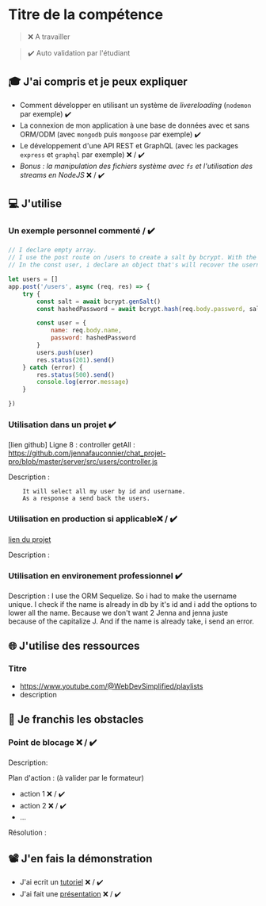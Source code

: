 # Titre de la compétence

> ❌ A travailler

> ✔️ Auto validation par l'étudiant

## 🎓 J'ai compris et je peux expliquer

- Comment développer en utilisant un système de *livereloading* (`nodemon` par exemple) ✔️
- La connexion de mon application à une base de données avec et sans ORM/ODM (avec `mongodb` puis `mongoose` par exemple) ✔️
- Le développement d'une API REST et GraphQL (avec les packages `express` et `graphql` par exemple) ❌ / ✔️
- *Bonus : la manipulation des fichiers système avec `fs` et l'utilisation des streams en NodeJS* ❌ / ✔️

## 💻 J'utilise

### Un exemple personnel commenté / ✔️

```javascript
// I declare empty array. 
// I use the post route on /users to create a salt by bcrypt. With the hashedPassword const, i recover the password, i hash it and add the salt to make it more indecriptible. 
// In the const user, i declare an object that's will recover the username from the body & and the password hashed and i push it in my empty array users.

let users = []
app.post('/users', async (req, res) => {
    try {
        const salt = await bcrypt.genSalt()
        const hashedPassword = await bcrypt.hash(req.body.password, salt)

        const user = {
            name: req.body.name,
            password: hashedPassword
        }
        users.push(user)
        res.status(201).send()
    } catch (error) {
        res.status(500).send()
        console.log(error.message)
    }

})
```

### Utilisation dans un projet ✔️

[lien github] Ligne 8 : controller getAll : https://github.com/jennafauconnier/chat_projet-pro/blob/master/server/src/users/controller.js

Description :
``` I use the query Builder Knex. So i call my db service sql. 
    It will select all my user by id and username. 
    As a response a send back the users. 
```


### Utilisation en production si applicable❌ / ✔️

[lien du projet](...)

Description :

### Utilisation en environement professionnel ✔️

Description : I use the ORM Sequelize. So i had to make the username unique. 
            I check if the name is already in db by it's id and i add the options to lower all the name. Because we don't want 2 Jenna and jenna juste because of the capitalize J. 
            And if the name is already take, i send an error. 

## 🌐 J'utilise des ressources

### Titre

- https://www.youtube.com/@WebDevSimplified/playlists
- description

## 🚧 Je franchis les obstacles

### Point de blocage ❌ / ✔️

Description:

Plan d'action : (à valider par le formateur)

- action 1 ❌ / ✔️
- action 2 ❌ / ✔️
- ...

Résolution :

## 📽️ J'en fais la démonstration

- J'ai ecrit un [tutoriel](...) ❌ / ✔️
- J'ai fait une [présentation](...) ❌ / ✔️
